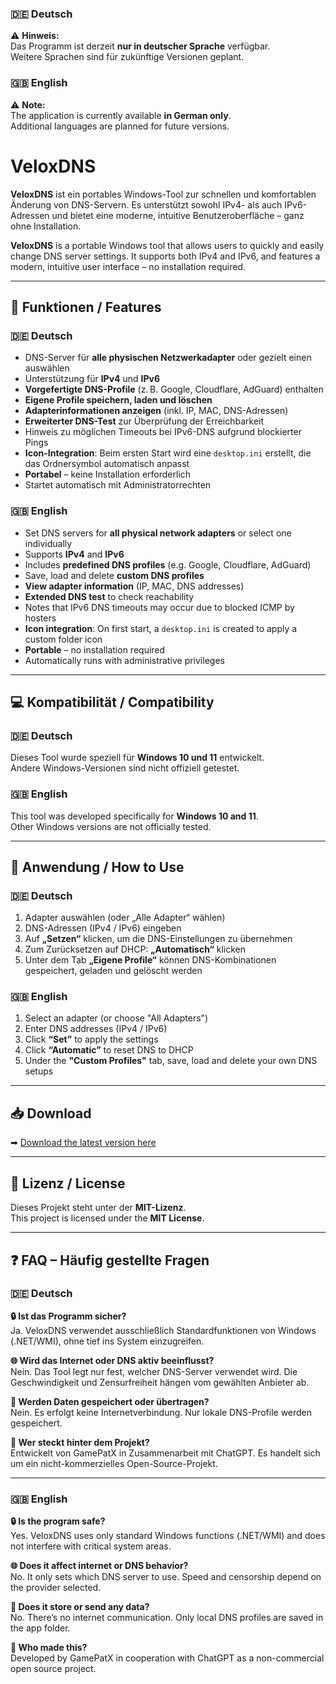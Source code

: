 ### 🇩🇪 Deutsch  
⚠️ **Hinweis:**  
Das Programm ist derzeit **nur in deutscher Sprache** verfügbar.  
Weitere Sprachen sind für zukünftige Versionen geplant.

### 🇬🇧 English  
⚠️ **Note:**  
The application is currently available **in German only**.  
Additional languages are planned for future versions.

# VeloxDNS

**VeloxDNS** ist ein portables Windows-Tool zur schnellen und komfortablen Änderung von DNS-Servern. Es unterstützt sowohl IPv4- als auch IPv6-Adressen und bietet eine moderne, intuitive Benutzeroberfläche – ganz ohne Installation.

**VeloxDNS** is a portable Windows tool that allows users to quickly and easily change DNS server settings. It supports both IPv4 and IPv6, and features a modern, intuitive user interface – no installation required.

---

## 🧩 Funktionen / Features

### 🇩🇪 Deutsch
- DNS-Server für **alle physischen Netzwerkadapter** oder gezielt einen auswählen
- Unterstützung für **IPv4** und **IPv6**
- **Vorgefertigte DNS-Profile** (z. B. Google, Cloudflare, AdGuard) enthalten
- **Eigene Profile speichern, laden und löschen**
- **Adapterinformationen anzeigen** (inkl. IP, MAC, DNS-Adressen)
- **Erweiterter DNS-Test** zur Überprüfung der Erreichbarkeit
- Hinweis zu möglichen Timeouts bei IPv6-DNS aufgrund blockierter Pings
- **Icon-Integration**: Beim ersten Start wird eine `desktop.ini` erstellt, die das Ordnersymbol automatisch anpasst
- **Portabel** – keine Installation erforderlich
- Startet automatisch mit Administratorrechten

### 🇬🇧 English
- Set DNS servers for **all physical network adapters** or select one individually
- Supports **IPv4** and **IPv6**
- Includes **predefined DNS profiles** (e.g. Google, Cloudflare, AdGuard)
- Save, load and delete **custom DNS profiles**
- **View adapter information** (IP, MAC, DNS addresses)
- **Extended DNS test** to check reachability
- Notes that IPv6 DNS timeouts may occur due to blocked ICMP by hosters
- **Icon integration**: On first start, a `desktop.ini` is created to apply a custom folder icon
- **Portable** – no installation required
- Automatically runs with administrative privileges

---

## 💻 Kompatibilität / Compatibility

### 🇩🇪 Deutsch  
Dieses Tool wurde speziell für **Windows 10 und 11** entwickelt.  
Andere Windows-Versionen sind nicht offiziell getestet.

### 🇬🇧 English  
This tool was developed specifically for **Windows 10 and 11**.  
Other Windows versions are not officially tested.

---

## 📘 Anwendung / How to Use

### 🇩🇪 Deutsch

1. Adapter auswählen (oder „Alle Adapter“ wählen)
2. DNS-Adressen (IPv4 / IPv6) eingeben
3. Auf **„Setzen“** klicken, um die DNS-Einstellungen zu übernehmen
4. Zum Zurücksetzen auf DHCP: **„Automatisch“** klicken
5. Unter dem Tab **„Eigene Profile“** können DNS-Kombinationen gespeichert, geladen und gelöscht werden

### 🇬🇧 English

1. Select an adapter (or choose "All Adapters")
2. Enter DNS addresses (IPv4 / IPv6)
3. Click **“Set”** to apply the settings
4. Click **“Automatic”** to reset DNS to DHCP
5. Under the **"Custom Profiles"** tab, save, load and delete your own DNS setups

---

## 📥 Download

➡ [Download the latest version here](https://github.com/GamePatX/VeloxDNS/releases)

---

## 🪪 Lizenz / License

Dieses Projekt steht unter der **MIT-Lizenz**.  
This project is licensed under the **MIT License**.

---

## ❓ FAQ – Häufig gestellte Fragen

### 🇩🇪 Deutsch

**🔒 Ist das Programm sicher?**  
Ja. VeloxDNS verwendet ausschließlich Standardfunktionen von Windows (.NET/WMI), ohne tief ins System einzugreifen.

**🌐 Wird das Internet oder DNS aktiv beeinflusst?**  
Nein. Das Tool legt nur fest, welcher DNS-Server verwendet wird. Die Geschwindigkeit und Zensurfreiheit hängen vom gewählten Anbieter ab.

**📁 Werden Daten gespeichert oder übertragen?**  
Nein. Es erfolgt keine Internetverbindung. Nur lokale DNS-Profile werden gespeichert.

**👤 Wer steckt hinter dem Projekt?**  
Entwickelt von GamePatX in Zusammenarbeit mit ChatGPT. Es handelt sich um ein nicht-kommerzielles Open-Source-Projekt.

---

### 🇬🇧 English

**🔒 Is the program safe?**  
Yes. VeloxDNS uses only standard Windows functions (.NET/WMI) and does not interfere with critical system areas.

**🌐 Does it affect internet or DNS behavior?**  
No. It only sets which DNS server to use. Speed and censorship depend on the provider selected.

**📁 Does it store or send any data?**  
No. There’s no internet communication. Only local DNS profiles are saved in the app folder.

**👤 Who made this?**  
Developed by GamePatX in cooperation with ChatGPT as a non-commercial open source project.
